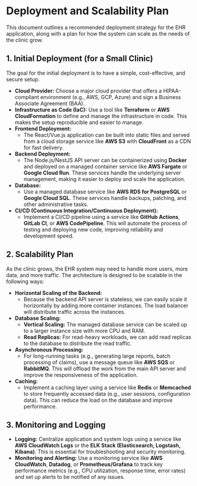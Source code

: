 # Deployment and Scalability Plan

This document outlines a recommended deployment strategy for the EHR application, along with a plan for how the system can scale as the needs of the clinic grow.

## 1. Initial Deployment (for a Small Clinic)

The goal for the initial deployment is to have a simple, cost-effective, and secure setup.

- **Cloud Provider:** Choose a major cloud provider that offers a HIPAA-compliant environment (e.g., AWS, GCP, Azure) and sign a Business Associate Agreement (BAA).
- **Infrastructure as Code (IaC):** Use a tool like **Terraform** or **AWS CloudFormation** to define and manage the infrastructure in code. This makes the setup reproducible and easier to manage.
- **Frontend Deployment:**
  - The React/Vue.js application can be built into static files and served from a cloud storage service like **AWS S3** with **CloudFront** as a CDN for fast delivery.
- **Backend Deployment:**
  - The Node.js/NestJS API server can be containerized using **Docker** and deployed on a managed container service like **AWS Fargate** or **Google Cloud Run**. These services handle the underlying server management, making it easier to deploy and scale the application.
- **Database:**
  - Use a managed database service like **AWS RDS for PostgreSQL** or **Google Cloud SQL**. These services handle backups, patching, and other administrative tasks.
- **CI/CD (Continuous Integration/Continuous Deployment):**
  - Implement a CI/CD pipeline using a service like **GitHub Actions**, **GitLab CI**, or **AWS CodePipeline**. This will automate the process of testing and deploying new code, improving reliability and development speed.

## 2. Scalability Plan

As the clinic grows, the EHR system may need to handle more users, more data, and more traffic. The architecture is designed to be scalable in the following ways:

- **Horizontal Scaling of the Backend:**
  - Because the backend API server is stateless, we can easily scale it horizontally by adding more container instances. The load balancer will distribute traffic across the instances.
- **Database Scaling:**
  - **Vertical Scaling:** The managed database service can be scaled up to a larger instance size with more CPU and RAM.
  - **Read Replicas:** For read-heavy workloads, we can add read replicas to the database to distribute the read traffic.
- **Asynchronous Processing:**
  - For long-running tasks (e.g., generating large reports, batch processing of claims), use a message queue like **AWS SQS** or **RabbitMQ**. This will offload the work from the main API server and improve the responsiveness of the application.
- **Caching:**
  - Implement a caching layer using a service like **Redis** or **Memcached** to store frequently accessed data (e.g., user sessions, configuration data). This can reduce the load on the database and improve performance.

## 3. Monitoring and Logging

- **Logging:** Centralize application and system logs using a service like **AWS CloudWatch Logs** or the **ELK Stack (Elasticsearch, Logstash, Kibana)**. This is essential for troubleshooting and security monitoring.
- **Monitoring and Alerting:** Use a monitoring service like **AWS CloudWatch**, **Datadog**, or **Prometheus/Grafana** to track key performance metrics (e.g., CPU utilization, response time, error rates) and set up alerts to be notified of any issues.